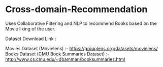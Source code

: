 # Cross-domain-Recommendation
Uses Collaborative Filtering and NLP to recommend Books based on the Movie liking of the user.


Dataset Download Link :

  Movies Dataset (Movielens) :- https://grouplens.org/datasets/movielens/
  Books Dataset (CMU Book Summaries Dataset) :- http://www.cs.cmu.edu/~dbamman/booksummaries.html
